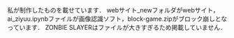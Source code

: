 私が制作したものを載せています．
webサイト_newフォルダがwebサイト，ai_ziyuu.ipynbファイルが画像認識ソフト，block-game.zipがブロック崩しとなっています．
ZONBIE SLAYERはファイルが大きすぎるため掲載していません．
